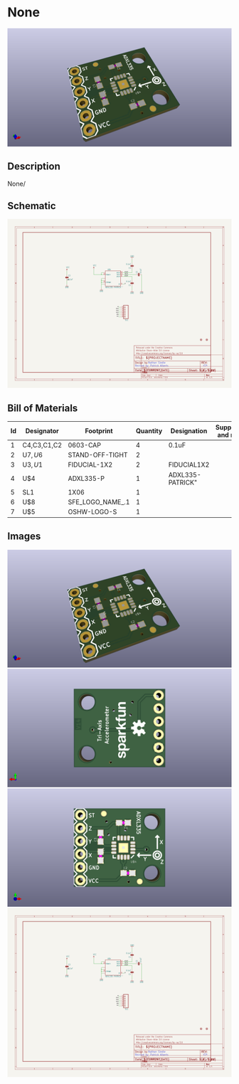 # None
![None](version_current/working/working_3d.png)
## Description
None/
## Schematic
![None](version_current/working/working_schematic.png)
## Bill of Materials
| Id | Designator | Footprint | Quantity | Designation | Supplier and ref |  |
| --- | --- | --- | --- | --- | --- | --- |
| 1 | C4,C3,C1,C2 | 0603-CAP | 4 | 0.1uF |  |  |
| 2 | U$7,U$6 | STAND-OFF-TIGHT | 2 |  |  |  |
| 3 | U$3,U$1 | FIDUCIAL-1X2 | 2 | FIDUCIAL1X2 |  |  |
| 4 | U$4 | ADXL335-P | 1 | ADXL335-PATRICK" |  |  |
| 5 | SL1 | 1X06 | 1 |  |  |  |
| 6 | U$8 | SFE_LOGO_NAME_.1 | 1 |  |  |  |
| 7 | U$5 | OSHW-LOGO-S | 1 |  |  |  |

## Images
![version_current/working/working_3d.png](version_current/working/working_3d.png)
![version_current/working/working_3d_back.png](version_current/working/working_3d_back.png)
![version_current/working/working_3d_front.png](version_current/working/working_3d_front.png)
![version_current/working/working_schematic.png](version_current/working/working_schematic.png)
